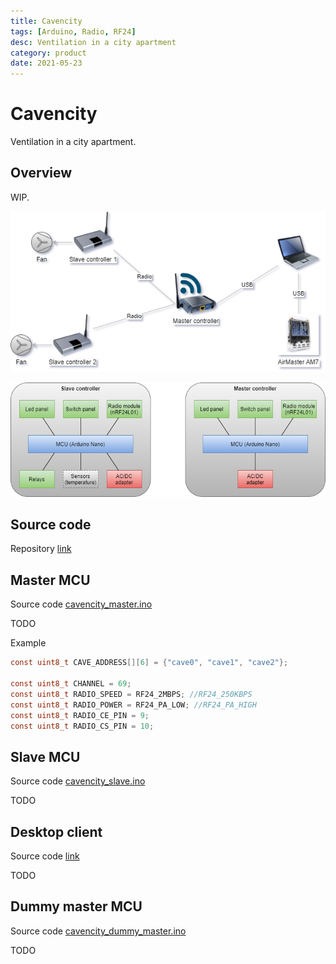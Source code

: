 ```yaml
---
title: Cavencity
tags: [Arduino, Radio, RF24]
desc: Ventilation in a city apartment
category: product
date: 2021-05-23
---
```


# Cavencity

Ventilation in a city apartment.

## Overview
WIP.

![Overview diagram](/resources/cavencity-diagram-overview.png)

![Modules diagram](/resources/cavencity-diagram-modules.png)


## Source code

Repository [link](https://github.com/cavensio/cavencity)


## Master MCU

Source code 
[cavencity_master.ino](https://github.com/cavensio/cavencity/blob/master/cavencity_master/cavencity_master.ino)

TODO

Example

```c
const uint8_t CAVE_ADDRESS[][6] = {"cave0", "cave1", "cave2"};

const uint8_t CHANNEL = 69;
const uint8_t RADIO_SPEED = RF24_2MBPS; //RF24_250KBPS
const uint8_t RADIO_POWER = RF24_PA_LOW; //RF24_PA_HIGH
const uint8_t RADIO_CE_PIN = 9;
const uint8_t RADIO_CS_PIN = 10;
```

## Slave MCU

Source code 
[cavencity_slave.ino](https://github.com/cavensio/cavencity/blob/master/cavencity_slave/cavencity_slave.ino)

TODO

## Desktop client

Source code
[link](https://github.com/cavensio/cavencity/tree/master/cavencity_desktop_client)

TODO

## Dummy master MCU

Source code
[cavencity_dummy_master.ino](https://github.com/cavensio/cavencity/blob/master/cavencity_master/cavencity_dummy_master.ino)

TODO

